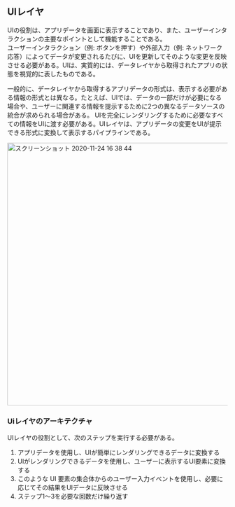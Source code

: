 ## UIレイヤ

UIの役割は、アプリデータを画面に表示することであり、また、ユーザーインタラクションの主要なポイントとして機能することである。  
ユーザーインタラクション（例: ボタンを押す）や外部入力（例: ネットワーク応答）によってデータが変更されるたびに、UIを更新してそのような変更を反映させる必要がある。UIは、実質的には、データレイヤから取得されたアプリの状態を視覚的に表したものである。  

一般的に、データレイヤから取得するアプリデータの形式は、表示する必要がある情報の形式とは異なる。たとえば、UIでは、データの一部だけが必要になる場合や、ユーザーに関連する情報を提示するために2つの異なるデータソースの統合が求められる場合がある。
UIを完全にレンダリングするために必要なすべての情報をUIに渡す必要がある。UIレイヤは、アプリデータの変更をUIが提示できる形式に変換して表示するパイプラインである。

<img width="600" alt="スクリーンショット 2020-11-24 16 38 44" src="https://user-images.githubusercontent.com/16067422/146179702-88574702-3167-4031-8f58-63100e4f0ca5.png">

### Uiレイヤのアーキテクチャ
UIレイヤの役割として、次のステップを実行する必要がある。
1. アプリデータを使用し、UIが簡単にレンダリングできるデータに変換する
2. UIがレンダリングできるデータを使用し、ユーザーに表示するUI要素に変換する
3. このような UI 要素の集合体からのユーザー入力イベントを使用し、必要に応じてその結果をUIデータに反映させる
4. ステップ1～3を必要な回数だけ繰り返す

